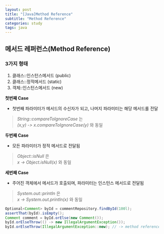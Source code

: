 ```yaml
---
layout: post
title: "[Java]Method Reference"
subtitle: "Method Reference"
categories: study
tags: java
---
```


## 메서드 레퍼런스(Method Reference)

### 3가지 형태

1. 클래스::인스턴스메서드 (public)
2. 클래스::정적메서드 (static)
3. 객체::인스턴스메서드 (new)

**첫번째 Case**
 - 첫번째 파라미터가 메서드의 수신자가 되고, 나머지 파라미터는 해당 메서드롤 전달
> *String::compareToIgnoreCase* 는  
> *(x,y) -> x.compareToIgnoreCase(y)* 와 동일

**두번째 Case**
 - 모든 파라미터가 정적 메서드로 전달됨
> *Object::isNull* 은  
> *x -> Object.isNull(x)* 와 동일

**세번째 Case**
 - 주어진 객체에서 메서드가 호출되며, 파라미터는 인스턴스 메서드로 전달됨
> *System.out::println* 은  
> *x -> System.out.println(x)* 와 동일


```java
Optional<Comment> byId = commentRepository.findById(100l);
assertThat(byId).isEmpty();
Comment comment = byId.orElse(new Comment());
byId.orElseThrow(() -> new IllegalArgumentException());
byId.orElseThrow(IllegalArgumentException::new); // -> method reference
```